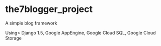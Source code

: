 the7blogger_project
===================

A simple blog framework

Using>
Django 1.5, 
Google AppEngine, 
Google Cloud SQL, 
Google Cloud Storage
